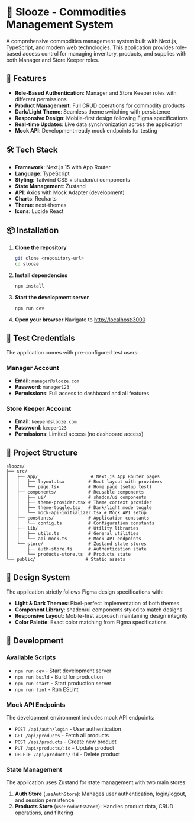 # 🧾 Slooze - Commodities Management System

A comprehensive commodities management system built with Next.js, TypeScript, and modern web technologies. This application provides role-based access control for managing inventory, products, and supplies with both Manager and Store Keeper roles.

## 🚀 Features

- **Role-Based Authentication**: Manager and Store Keeper roles with different permissions
- **Product Management**: Full CRUD operations for commodity products
- **Dark/Light Theme**: Seamless theme switching with persistence
- **Responsive Design**: Mobile-first design following Figma specifications
- **Real-time Updates**: Live data synchronization across the application
- **Mock API**: Development-ready mock endpoints for testing

## 🛠️ Tech Stack

- **Framework**: Next.js 15 with App Router
- **Language**: TypeScript
- **Styling**: Tailwind CSS + shadcn/ui components
- **State Management**: Zustand
- **API**: Axios with Mock Adapter (development)
- **Charts**: Recharts
- **Theme**: next-themes
- **Icons**: Lucide React

## 📦 Installation

1. **Clone the repository**

   ```bash
   git clone <repository-url>
   cd slooze
   ```

2. **Install dependencies**

   ```bash
   npm install
   ```

3. **Start the development server**

   ```bash
   npm run dev
   ```

4. **Open your browser**
   Navigate to [http://localhost:3000](http://localhost:3000)

## 🔐 Test Credentials

The application comes with pre-configured test users:

### Manager Account

- **Email**: `manager@slooze.com`
- **Password**: `manager123`
- **Permissions**: Full access to dashboard and all features

### Store Keeper Account

- **Email**: `keeper@slooze.com`
- **Password**: `keeper123`
- **Permissions**: Limited access (no dashboard access)

## 📁 Project Structure

```
slooze/
├── src/
│   ├── app/                    # Next.js App Router pages
│   │   ├── layout.tsx         # Root layout with providers
│   │   └── page.tsx           # Home page (setup test)
│   ├── components/            # Reusable components
│   │   ├── ui/                # shadcn/ui components
│   │   ├── theme-provider.tsx # Theme context provider
│   │   ├── theme-toggle.tsx   # Dark/light mode toggle
│   │   └── mock-api-initializer.tsx # Mock API setup
│   ├── constants/             # Application constants
│   │   └── config.ts          # Configuration constants
│   ├── lib/                   # Utility libraries
│   │   ├── utils.ts           # General utilities
│   │   └── api-mock.ts        # Mock API endpoints
│   └── store/                 # Zustand state stores
│       ├── auth-store.ts      # Authentication state
│       └── products-store.ts  # Products state
└── public/                   # Static assets
```

## 🎨 Design System

The application strictly follows Figma design specifications with:

- **Light & Dark Themes**: Pixel-perfect implementation of both themes
- **Component Library**: shadcn/ui components styled to match designs
- **Responsive Layout**: Mobile-first approach maintaining design integrity
- **Color Palette**: Exact color matching from Figma specifications

## 🔧 Development

### Available Scripts

- `npm run dev` - Start development server
- `npm run build` - Build for production
- `npm run start` - Start production server
- `npm run lint` - Run ESLint

### Mock API Endpoints

The development environment includes mock API endpoints:

- `POST /api/auth/login` - User authentication
- `GET /api/products` - Fetch all products
- `POST /api/products` - Create new product
- `PUT /api/products/:id` - Update product
- `DELETE /api/products/:id` - Delete product

### State Management

The application uses Zustand for state management with two main stores:

1. **Auth Store** (`useAuthStore`): Manages user authentication, login/logout, and session persistence
2. **Products Store** (`useProductsStore`): Handles product data, CRUD operations, and filtering